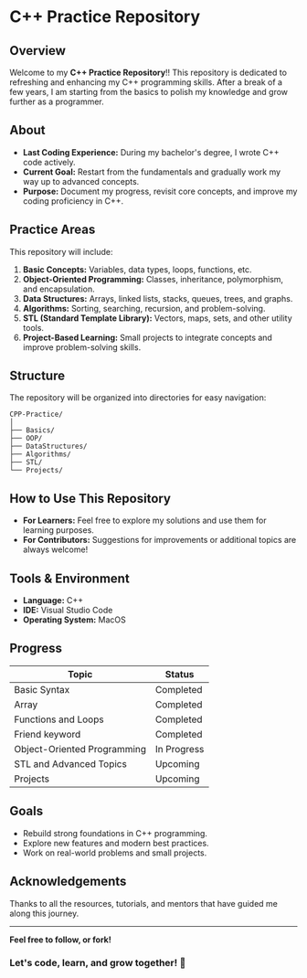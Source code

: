 # C++ Practice Repository

## Overview
Welcome to my **C++ Practice Repository**!! This repository is dedicated to refreshing and enhancing my C++ programming skills. After a break of a few years, I am starting from the basics to polish my knowledge and grow further as a programmer.

## About
- **Last Coding Experience:** During my bachelor's degree, I wrote C++ code actively.
- **Current Goal:** Restart from the fundamentals and gradually work my way up to advanced concepts.
- **Purpose:** Document my progress, revisit core concepts, and improve my coding proficiency in C++.

## Practice Areas
This repository will include:
1. **Basic Concepts:** Variables, data types, loops, functions, etc.
2. **Object-Oriented Programming:** Classes, inheritance, polymorphism, and encapsulation.
3. **Data Structures:** Arrays, linked lists, stacks, queues, trees, and graphs.
4. **Algorithms:** Sorting, searching, recursion, and problem-solving.
5. **STL (Standard Template Library):** Vectors, maps, sets, and other utility tools.
6. **Project-Based Learning:** Small projects to integrate concepts and improve problem-solving skills.

## Structure
The repository will be organized into directories for easy navigation:
```
CPP-Practice/
│
├── Basics/
├── OOP/
├── DataStructures/
├── Algorithms/
├── STL/
└── Projects/
```

## How to Use This Repository
- **For Learners:** Feel free to explore my solutions and use them for learning purposes.
- **For Contributors:** Suggestions for improvements or additional topics are always welcome!

## Tools & Environment
- **Language:** C++
- **IDE:** Visual Studio Code
- **Operating System:**  MacOS

## Progress
| Topic                          | Status        |
|--------------------------------|---------------|
| Basic Syntax                   | Completed     |
| Array                          | Completed     |
| Functions and Loops            | Completed     |
| Friend keyword                 | Completed     |
| Object-Oriented Programming    | In Progress   |
| STL and Advanced Topics        | Upcoming      |
| Projects                       | Upcoming      |

## Goals
- Rebuild strong foundations in C++ programming.
- Explore new features and modern best practices.
- Work on real-world problems and small projects.

## Acknowledgements
Thanks to all the resources, tutorials, and mentors that have guided me along this journey.

---
**Feel free to follow, or fork!** 

### Let's code, learn, and grow together! 🚀
